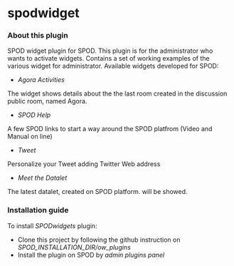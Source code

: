 # spodwidget

### About this plugin
SPOD widget plugin for SPOD. This plugin is for the administrator who wants to activate widgets. Contains a set of working examples of the various widget for administrator.
Available  widgets developed for SPOD:

 * *Agora Activities*
 
 The widget shows  details about the the last room created in the discussion public room, named Agora. 
 * *SPOD Help*
 
 A  few SPOD links to start a way around the SPOD platfrom (Video and Manual on line)
 * *Tweet* 
 
 Personalize your Tweet adding Twitter Web address
 
 * *Meet the Datalet* 
 
 The latest datalet, created on SPOD platform. will be showed. 
 

### Installation guide
To install *SPODwidgets* plugin:

* Clone this project by following the github instruction on *SPOD_INSTALLATION_DIR/ow_plugins*
* Install the plugin on SPOD by *admin plugins panel*
